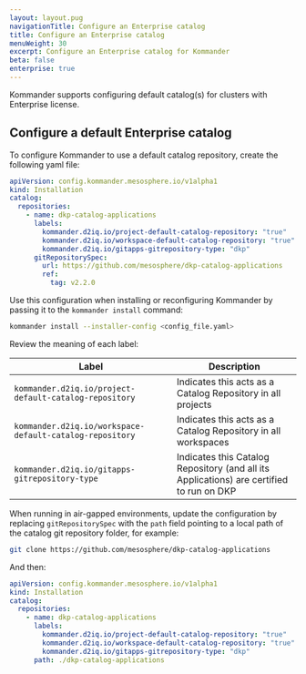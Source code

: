 ```yaml
---
layout: layout.pug
navigationTitle: Configure an Enterprise catalog
title: Configure an Enterprise catalog
menuWeight: 30
excerpt: Configure an Enterprise catalog for Kommander
beta: false
enterprise: true
---
```


Kommander supports configuring default catalog(s) for clusters with Enterprise license.

## Configure a default Enterprise catalog

To configure Kommander to use a default catalog repository, create the following yaml file:

```yaml
apiVersion: config.kommander.mesosphere.io/v1alpha1
kind: Installation
catalog:
  repositories:
    - name: dkp-catalog-applications
      labels:
        kommander.d2iq.io/project-default-catalog-repository: "true"
        kommander.d2iq.io/workspace-default-catalog-repository: "true"
        kommander.d2iq.io/gitapps-gitrepository-type: "dkp"
      gitRepositorySpec:
        url: https://github.com/mesosphere/dkp-catalog-applications
        ref:
          tag: v2.2.0
```

Use this configuration when installing or reconfiguring Kommander by passing it to the `kommander install` command:

```bash
kommander install --installer-config <config_file.yaml>
```

Review the meaning of each label:

| Label  |  Description |
|---|---|
| `kommander.d2iq.io/project-default-catalog-repository`  | Indicates this acts as a Catalog Repository in all projects  |
| `kommander.d2iq.io/workspace-default-catalog-repository`  | Indicates this acts as a Catalog Repository in all workspaces  |
| `kommander.d2iq.io/gitapps-gitrepository-type`  |  Indicates this Catalog Repository (and all its Applications) are certified to run on DKP |

When running in air-gapped environments, update the configuration by replacing `gitRepositorySpec` with the `path` field pointing to a local path of the catalog git repository folder, for example:

```bash
git clone https://github.com/mesosphere/dkp-catalog-applications
```

And then:

```yaml
apiVersion: config.kommander.mesosphere.io/v1alpha1
kind: Installation
catalog:
  repositories:
    - name: dkp-catalog-applications
      labels:
        kommander.d2iq.io/project-default-catalog-repository: "true"
        kommander.d2iq.io/workspace-default-catalog-repository: "true"
        kommander.d2iq.io/gitapps-gitrepository-type: "dkp"
      path: ./dkp-catalog-applications
```
